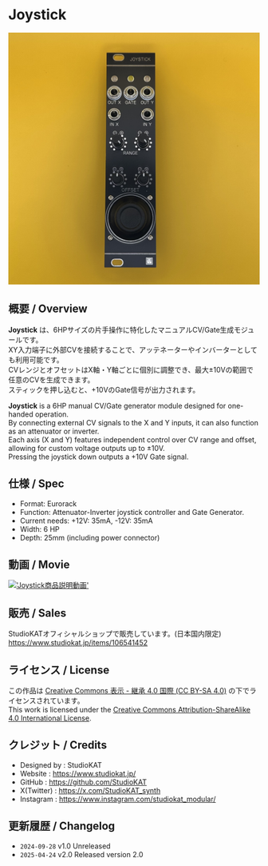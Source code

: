 # Joystick
![Joystick Front](v2.0\Images\Joystick_Front.jpeg)

## 概要 / Overview

**Joystick** は、6HPサイズの片手操作に特化したマニュアルCV/Gate生成モジュールです。  
XY入力端子に外部CVを接続することで、アッテネーターやインバーターとしても利用可能です。  
CVレンジとオフセットはX軸・Y軸ごとに個別に調整でき、最大±10Vの範囲で任意のCVを生成できます。  
スティックを押し込むと、+10VのGate信号が出力されます。

**Joystick** is a 6HP manual CV/Gate generator module designed for one-handed operation.  
By connecting external CV signals to the X and Y inputs, it can also function as an attenuator or inverter.  
Each axis (X and Y) features independent control over CV range and offset, allowing for custom voltage outputs up to ±10V.  
Pressing the joystick down outputs a +10V Gate signal.


## 仕様 / Spec
- Format: Eurorack
- Function: Attenuator-Inverter joystick controller and Gate Generator.
- Current needs: +12V: 35mA, -12V: 35mA
- Width: 6 HP
- Depth: 25mm (including power connector)

## 動画 / Movie
[!['Joystick商品説明動画'](https://github.com/user-attachments/assets/82bb2017-e640-4f13-bd05-b895a85bef5e)](https://youtu.be/lRxTDCcPD24)


## 販売 / Sales

StudioKATオフィシャルショップで販売しています。(日本国内限定)  
https://www.studiokat.jp/items/106541452


## ライセンス / License

この作品は [Creative Commons 表示 - 継承 4.0 国際 (CC BY-SA 4.0)](https://creativecommons.org/licenses/by-sa/4.0/deed.ja) の下でライセンスされています。  
This work is licensed under the [Creative Commons Attribution-ShareAlike 4.0 International License](https://creativecommons.org/licenses/by-sa/4.0/).


## クレジット / Credits

- Designed by : StudioKAT
- Website : https://www.studiokat.jp/
- GitHub : https://github.com/StudioKAT
- X(Twitter) : https://x.com/StudioKAT_synth
- Instagram : https://www.instagram.com/studiokat_modular/

## 更新履歴 / Changelog

- `2024-09-28` v1.0 Unreleased
- `2025-04-24` v2.0 Released version 2.0  
